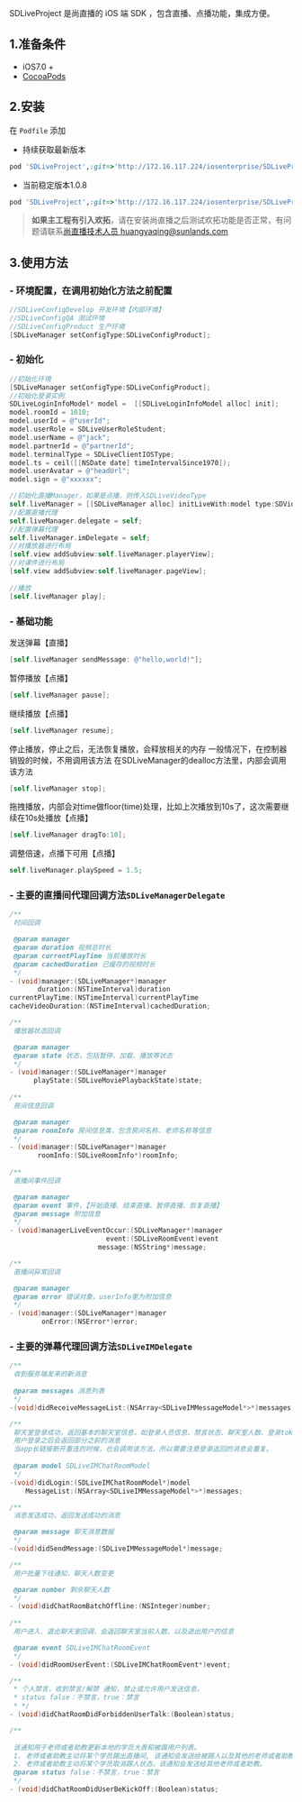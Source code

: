 SDLiveProject 是尚直播的 iOS 端 SDK ，包含直播、点播功能，集成方便。
## 1.准备条件
- iOS7.0 +
- [CocoaPods](https://cocoapods.org)

## 2.安装
在 `Podfile` 添加
* 持续获取最新版本

```ruby
pod 'SDLiveProject',:git=>'http://172.16.117.224/iosenterprise/SDLiveProject.git'
```

* 当前稳定版本1.0.8

```ruby
pod 'SDLiveProject',:git=>'http://172.16.117.224/iosenterprise/SDLiveProject.git',:tag=>'1.0.8'
```

> **如果主工程有引入欢拓**，请在安装尚直播之后测试欢拓功能是否正常，有问题请联系[尚直播技术人员 huangyaqing@sunlands.com](huangyaqing@sunlands.com)

## 3.使用方法

  ### - 环境配置，在调用初始化方法之前配置

  ```objective-c
  //SDLiveConfigDevelop 开发环境【内部环境】
  //SDLiveConfigQA 测试环境
  //SDLiveConfigProduct 生产环境
  [SDLiveManager setConfigType:SDLiveConfigProduct];
  ```

  ### - 初始化

```objective-c
//初始化环境
[SDLiveManager setConfigType:SDLiveConfigProduct];
//初始化登录实例
SDLiveLoginInfoModel* model =  [[SDLiveLoginInfoModel alloc] init];
model.roomId = 1010;
model.userId = @"userId";
model.userRole = SDLiveUserRoleStudent;
model.userName = @"jack";
model.partnerId = @"partnerId";
model.terminalType = SDLiveClientIOSType;
model.ts = ceil([[NSDate date] timeIntervalSince1970]);
model.userAvatar = @"headUrl";
model.sign = @"xxxxxx";

//初始化直播Manager，如果是点播，则传入SDLiveVideoType
self.liveManager = [[SDLiveManager alloc] initLiveWith:model type:SDVideoLiveType]; 
//配置直播代理
self.liveManager.delegate = self;
//配置弹幕代理
self.liveManager.imDelegate = self;
//对播放器进行布局
[self.view addSubview:self.liveManager.playerView];
//对课件进行布局
[self.view addSubview:self.liveManager.pageView];
 
//播放
[self.liveManager play];
```

### - 基础功能
   
 发送弹幕【直播】

  ```objective-c
  [self.liveManager sendMessage: @"hello,world!"];
  ```
   
  暂停播放【点播】

  ```objective-c
  [self.liveManager pause];
  ```
  
  继续播放【点播】

  ```objective-c
  [self.liveManager resume];
  ```
    
  停止播放，停止之后，无法恢复播放，会释放相关的内存
  一般情况下，在控制器销毁的时候，不用调用该方法
  在SDLiveManager的dealloc方法里，内部会调用该方法

  ```objective-c
  [self.liveManager stop];
  ```
 
  拖拽播放，内部会对time做floor(time)处理，比如上次播放到10s了，这次需要继续在10s处播放【点播】

  ```objective-c
  [self.liveManager dragTo:10];
  ```

  调整倍速，点播下可用【点播】
  
  ```objective-c
  self.liveManager.playSpeed = 1.5;
  ```

### - 主要的直播间代理回调方法`SDLiveManagerDelegate`

```objective-c
/**
 时间回调

 @param manager
 @param duration 视频总时长
 @param currentPlayTime 当前播放时长
 @param cachedDuration 已缓存的视频时长
 */
- (void)manager:(SDLiveManager*)manager
       duration:(NSTimeInterval)duration
currentPlayTime:(NSTimeInterval)currentPlayTime
cacheVideoDuration:(NSTimeInterval)cachedDuration;

/**
 播放器状态回调

 @param manager
 @param state 状态，包括暂停、加载、播放等状态
 */
- (void)manager:(SDLiveManager*)manager
      playState:(SDLiveMoviePlaybackState)state;
 
/**
 房间信息回调

 @param manager
 @param roomInfo 房间信息类，包含房间名称、老师名称等信息
 */
- (void)manager:(SDLiveManager*)manager
       roomInfo:(SDLiveRoomInfo*)roomInfo;
       
/**
 直播间事件回调

 @param manager
 @param event 事件，【开始直播、结束直播、暂停直播、恢复直播】
 @param message 附加信息
 */
- (void)managerLiveEventOccur:(SDLiveManager*)manager
                        event:(SDLiveRoomEvent)event
                      message:(NSString*)message;

/**
 直播间异常回调

 @param manager
 @param error 错误对象，userInfo里为附加信息
 */
- (void)manager:(SDLiveManager*)manager
        onError:(NSError*)error;
```

### - 主要的弹幕代理回调方法`SDLiveIMDelegate`
```objective-c
/**
 收到服务端发来的新消息
 
 @param messages 消息列表
 */
-(void)didReceiveMessageList:(NSArray<SDLiveIMMessageModel*>*)messages;

/**
 聊天室登录成功，返回基本的聊天室信息，如登录人员信息、禁言状态、聊天室人数、登录token等
 用户登录之后会返回部分之前的消息
 当app长链接断开重连的时候，也会调用该方法，所以需要注意登录返回的消息会重复。
 
 @param model SDLiveIMChatRoomModel
 */
-(void)didLogin:(SDLiveIMChatRoomModel*)model
    MessageList:(NSArray<SDLiveIMMessageModel*>*)messages;

/**
 消息发送成功，返回发送成功的消息

 @param message 聊天消息数据
 */
-(void)didSendMessage:(SDLiveIMMessageModel*)message;

/**
 用户批量下线通知，聊天人数变更

 @param number 剩余聊天人数
 */
- (void)didChatRoomBatchOffline:(NSInteger)number;
  
/**
 用户进入、退出聊天室回调，会返回聊天室当前人数、以及退出用户的信息

 @param event SDLiveIMChatRoomEvent
 */
- (void)didRoomUserEvent:(SDLiveIMChatRoomEvent*)event;

/**
 * 个人禁言，收到禁言/解禁 通知，禁止或允许用户发送信息，
 * status false：不禁言，true：禁言
 * */
- (void)didChatRoomDidForbiddenUserTalk:(Boolean)status;

/**
 
 该通知用于老师或者助教更新本地的学员大表和被踢用户列表。
 1. 老师或者助教主动将某个学员踢出直播间, 该通知会发送给被踢人以及其他的老师或者助教。
 2. 老师或者助教主动将某个学员取消踢人状态，该通知会发送给其他老师或者助教。
 @param status false：不禁言，true：禁言
 */
- (void)didChatRoomDidUserBeKickOff:(Boolean)status;
```

